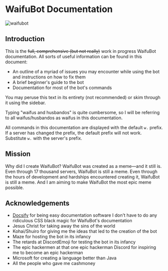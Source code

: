 # WaifuBot Documentation

![waifubot](https://i.imgur.com/D6uJPhX.png)

## Introduction

This is the ~~full, comprehensive (but not really)~~ work in progress WaifuBot documentation. All sorts of useful information can be found in this document:

- An outline of a myriad of issues you may encounter while using the bot and instructions on how to fix them
- A brief beginner's guide to the bot
- Documentation for most of the bot's commands

You may peruse this text in its entirety (not recommended) or skim through it using the sidebar.

Typing "waifus and husbandos" is quite cumbersome, so I will be referring to all waifus/husbandos as waifus in this documentation.

All commands in this documentation are displayed with the default ``w.`` prefix. If a server has changed the prefix, the default prefix will not work. Substitute ``w.`` with the server's prefix.

## Mission

Why did I create WaifuBot? WaifuBot was created as a meme—and it still is. Even through 17 thousand servers, WaifuBot is still a meme. Even through the hours of development and hardships encountered creating it, WaifuBot is still a meme. And I am aiming to make WaifuBot the most epic meme possible.

## Acknowledgements

- [Docsify](https://docsify.js.org/#/) for being easy documentation software I don't have to do any ridiculous CSS black magic for WaifuBot's documentation
- Jesus Christ for taking away the sins of the world
- Kohai/Shuiro for giving me the ideas that led to the creation of the bot
- Maze for hosting the bot in its infancy
- The retards at DiscordEmoji for  testing the bot in its infancy
- The epic hackermen at that one epic hackerman Discord for inspiring me to become an epic hackerman
- Microsoft for creating a language better than Java
- All the people who gave me cashmoney